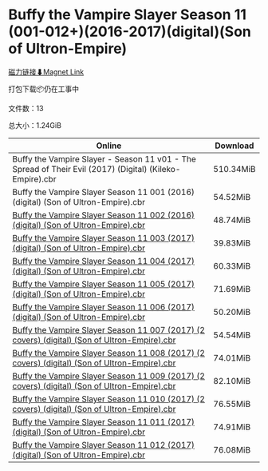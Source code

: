 # Buffy the Vampire Slayer Season 11 (001-012+)(2016-2017)(digital)(Son of Ultron-Empire)

[磁力链接⬇Magnet Link](magnet:?xt=urn:btih:02627ef8b67eeb7a964ce82f193a969345642972&dn=Buffy%20the%20Vampire%20Slayer%20Season%2011%20%28001-012%2B%29%282016-2017%29%28digital%29%28Son%20of%20Ultron-Empire%29)

打包下载📦仍在工事中

文件数：13

总大小：1.24GiB

Online | Download
--- | ---
Buffy the Vampire Slayer - Season 11 v01 - The Spread of Their Evil (2017) (Digital) (Kileko-Empire).cbr | 510.34MiB
Buffy the Vampire Slayer Season 11 001 (2016) (digital) (Son of Ultron-Empire).cbr | 54.52MiB
[Buffy the Vampire Slayer Season 11 002 (2016) (digital) (Son of Ultron-Empire).cbr](https://github.com/alicewish/markdown/blob/master/comic/Buffy-Vampire-Slayer-Season-11-002-2016-digital-Son-of-Ultron-Empire-cbr.md) | 48.74MiB
[Buffy the Vampire Slayer Season 11 003 (2017) (digital) (Son of Ultron-Empire).cbr](https://github.com/alicewish/markdown/blob/master/comic/Buffy-Vampire-Slayer-Season-11-003-2017-digital-Son-of-Ultron-Empire-cbr.md) | 39.83MiB
[Buffy the Vampire Slayer Season 11 004 (2017) (digital) (Son of Ultron-Empire).cbr](https://github.com/alicewish/markdown/blob/master/comic/Buffy-Vampire-Slayer-Season-11-004-2017-digital-Son-of-Ultron-Empire-cbr.md) | 60.33MiB
[Buffy the Vampire Slayer Season 11 005 (2017) (digital) (Son of Ultron-Empire).cbr](https://github.com/alicewish/markdown/blob/master/comic/Buffy-Vampire-Slayer-Season-11-005-2017-digital-Son-of-Ultron-Empire-cbr.md) | 71.69MiB
[Buffy the Vampire Slayer Season 11 006 (2017) (digital) (Son of Ultron-Empire).cbr](https://github.com/alicewish/markdown/blob/master/comic/Buffy-Vampire-Slayer-Season-11-006-2017-digital-Son-of-Ultron-Empire-cbr.md) | 50.20MiB
[Buffy the Vampire Slayer Season 11 007 (2017) (2 covers) (digital) (Son of Ultron-Empire).cbr](https://github.com/alicewish/markdown/blob/master/comic/Buffy-Vampire-Slayer-Season-11-007-2017-2-covers-digital-Son-of-Ultron-Empire-cbr.md) | 54.54MiB
[Buffy the Vampire Slayer Season 11 008 (2017) (2 covers) (digital) (Son of Ultron-Empire).cbr](https://github.com/alicewish/markdown/blob/master/comic/Buffy-Vampire-Slayer-Season-11-008-2017-2-covers-digital-Son-of-Ultron-Empire-cbr.md) | 74.01MiB
[Buffy the Vampire Slayer Season 11 009 (2017) (2 covers) (digital) (Son of Ultron-Empire).cbr](https://github.com/alicewish/markdown/blob/master/comic/Buffy-Vampire-Slayer-Season-11-009-2017-2-covers-digital-Son-of-Ultron-Empire-cbr.md) | 82.10MiB
[Buffy the Vampire Slayer Season 11 010 (2017) (2 covers) (digital) (Son of Ultron-Empire).cbr](https://github.com/alicewish/markdown/blob/master/comic/Buffy-Vampire-Slayer-Season-11-010-2017-2-covers-digital-Son-of-Ultron-Empire-cbr.md) | 76.55MiB
[Buffy the Vampire Slayer Season 11 011 (2017) (digital) (Son of Ultron-Empire).cbr](https://github.com/alicewish/markdown/blob/master/comic/Buffy-Vampire-Slayer-Season-11-011-2017-digital-Son-of-Ultron-Empire-cbr.md) | 74.91MiB
[Buffy the Vampire Slayer Season 11 012 (2017) (digital) (Son of Ultron-Empire).cbr](https://github.com/alicewish/markdown/blob/master/comic/Buffy-Vampire-Slayer-Season-11-012-2017-digital-Son-of-Ultron-Empire-cbr.md) | 76.08MiB